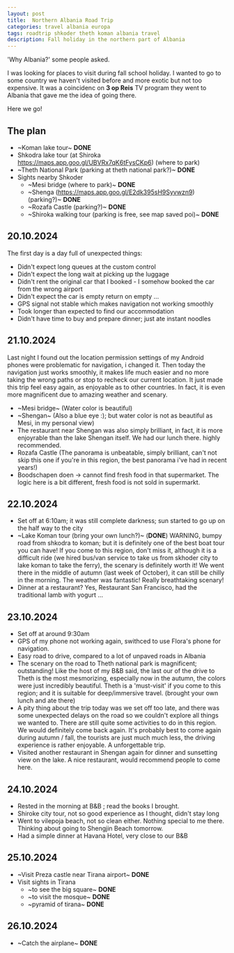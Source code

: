 ```yaml
---
layout: post
title:  Northern Albania Road Trip
categories: travel albania europa
tags: roadtrip shkoder theth koman albania travel
description: Fall holiday in the northern part of Albania
---
```


'Why Albania?' some people asked.


I was looking for places to visit during fall school holiday. I wanted to go to some country we haven't visited before and more exotic
but not too expensive. It was a coincidenc on **3 op Reis** TV program they went to Albania that gave me the idea of going there.

Here we go!

## The plan

- ~Koman lake tour~ **DONE**
- Shkodra lake tour (at Shiroka https://maps.app.goo.gl/UBVRx7qK6tFysCKp6) (where to park)
- ~Theth National Park (parking at theth national park?)~ **DONE**
- Sights nearby Shkoder
  - ~Mesi bridge (where to park)~ **DONE**
  - ~Shenga (https://maps.app.goo.gl/E2dk395sH9Syvwzn9) (parking?)~ **DONE**
  - ~Rozafa Castle (parking?)~ **DONE**
  - ~Shiroka walking tour (parking is free, see map saved poi)~ **DONE**


## 20.10.2024

The first day is a day full of unexpected things:

- Didn't expect long queues at the custom control
- Didn't expect the long wait at picking up the luggage
- Didn't rent the original car that I booked - I somehow booked the car from the wrong airport
- Didn't expect the car is empty return on empty ...
- GPS signal not stable which makes navigation not working smoothly
- Took longer than expected to find our accommodation
- Didn't have time to buy and prepare dinner; just ate instant noodles


## 21.10.2024

Last night I found out the location permission settings of my Android phones were problematic for navigation, i changed it. Then today
the navigation just works smoothly, it makes life much easier and no more taking the wrong paths or stop to recheck our current location.
It just made this trip feel easy again, as enjoyable as to other countries. In fact, it is even more magnificent due to amazing weather
and scenary.

- ~Mesi bridge~ (Water color is beautiful)
- ~Shengan~ (Also a blue eye :); but water color is not as beautiful as Mesi, in my personal view)
- The restaurant near Shengan was also simply brilliant, in fact, it is more enjoyrable than the lake Shengan itself. We had our lunch there. highly recommended.
- Rozafa Castle (The panorama is unbeatable, simply brilliant, can't not skip this one if you're in this region, the best panorama i've had in recent years!)
- Boodschapen doen -> cannot find fresh food in that supermarket. The logic here is a bit different, fresh food is not sold in supermarkt.


## 22.10.2024

- Set off at 6:10am; it was still complete darkness; sun started to go up on the half way to the city
- ~Lake Koman tour (bring your own lunch?)~ (**DONE**) WARNING, bumpy road from shkodra to koman; but it is definitely one of the best boat tour you can have! If you come to this region, don't miss it, although it is a difficult ride (we hired bus/van service to take us from skhoder city to lake koman to take the ferry), the scenary is definitely worth it! We went there in the middle of autumn (last week of October), it can still be chilly in the morning. The weather was fantastic! Really breathtaking scenary!
- Dinner at a restaurant? Yes, Restaurant San Francisco, had the traditional lamb with yogurt ...


## 23.10.2024

- Set off at around 9:30am
- GPS of my phone not working again, swithced to use Flora's phone for navigation.
- Easy road to drive, compared to a lot of unpaved roads in Albania
- The scenary on the road to Theth national park is magnificent; outstanding! Like the host
  of my B&B said, the last our of the drive to Theth is the most mesmorizing, especially now
  in the autumn, the colors were just incredibly beautiful. Theth is a 'must-visit' if you
  come to this region; and it is suitable for deep/immersive travel. (brought your own lunch and
  ate there)
- A pity thing about the trip today was we set off too late, and there was some unexpected
  delays on the road so we couldn't explore all things we wanted to. There are still quite
  some activities to do in this region. We would definitely come back again. It's probably
  best to come again during autumn / fall, the tourists are just much much less, the driving
  experience is rather enjoyable. A unforgettable trip.
- Visited another restaurant in Shengan again for dinner and sunsetting view on the lake. A
  nice restaurant, would recommend people to come here. 


## 24.10.2024

- Rested in the morning at B&B ; read the books I brought.
- Shiroke city tour, not so good experience as I thought, didn't stay long
- Went to vilepoja beach, not so clean either. Nothing special to me there.
  Thinking about going to Shengjin Beach tomorrow.
- Had a simple dinner at Havana Hotel, very close to our B&B


## 25.10.2024

- ~Visit Preza castle near Tirana airport~ **DONE**
- Visit sights in Tirana
  - ~to see the big square~ **DONE**
  - ~to visit the mosque~ **DONE**
  - ~pyramid of tirana~ **DONE**


## 26.10.2024

- ~Catch the airplane~ **DONE**
